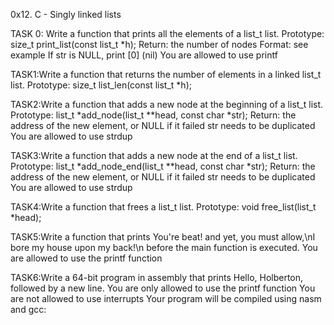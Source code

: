 0x12. C - Singly linked lists

TASK 0: Write a function that prints all the elements of a list_t list.
Prototype: size_t print_list(const list_t *h);
Return: the number of nodes
Format: see example
If str is NULL, print [0] (nil)
You are allowed to use printf

TASK1:Write a function that returns the number of elements in a linked list_t list.
Prototype: size_t list_len(const list_t *h);

TASK2:Write a function that adds a new node at the beginning of a list_t list.
Prototype: list_t *add_node(list_t **head, const char *str);
Return: the address of the new element, or NULL if it failed
str needs to be duplicated
You are allowed to use strdup

TASK3:Write a function that adds a new node at the end of a list_t list.
Prototype: list_t *add_node_end(list_t **head, const char *str);
Return: the address of the new element, or NULL if it failed
str needs to be duplicated
You are allowed to use strdup

TASK4:Write a function that frees a list_t list.
Prototype: void free_list(list_t *head);

TASK5:Write a function that prints You're beat! and yet, you must allow,\nI bore my house upon my back!\n before the main function is executed.
You are allowed to use the printf function

TASK6:Write a 64-bit program in assembly that prints Hello, Holberton, followed by a new line.
You are only allowed to use the printf function
You are not allowed to use interrupts
Your program will be compiled using nasm and gcc:
